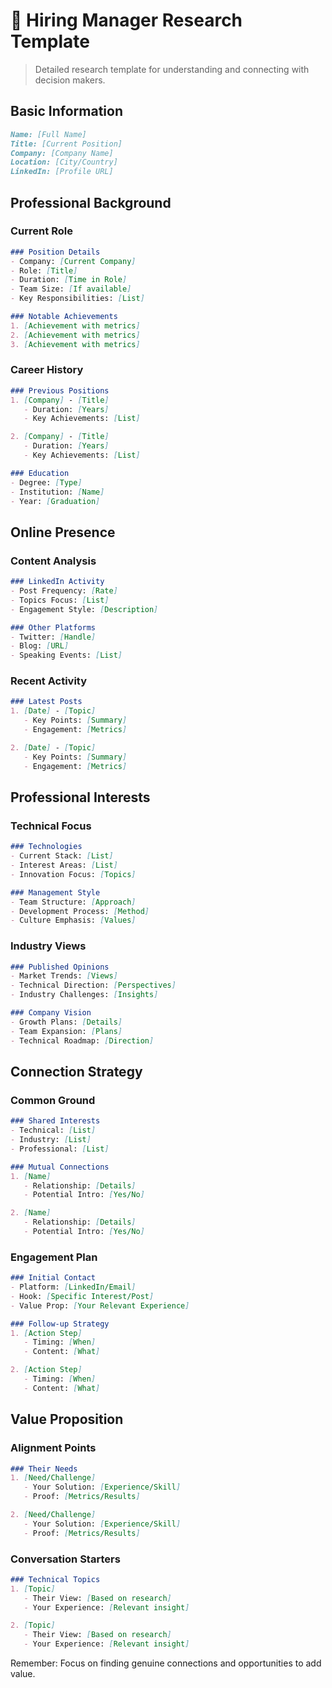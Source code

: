 # 👥 Hiring Manager Research Template

> Detailed research template for understanding and connecting with decision makers.

## Basic Information
```markdown
Name: [Full Name]
Title: [Current Position]
Company: [Company Name]
Location: [City/Country]
LinkedIn: [Profile URL]
```

## Professional Background

### Current Role
```markdown
### Position Details
- Company: [Current Company]
- Role: [Title]
- Duration: [Time in Role]
- Team Size: [If available]
- Key Responsibilities: [List]

### Notable Achievements
1. [Achievement with metrics]
2. [Achievement with metrics]
3. [Achievement with metrics]
```

### Career History
```markdown
### Previous Positions
1. [Company] - [Title]
   - Duration: [Years]
   - Key Achievements: [List]

2. [Company] - [Title]
   - Duration: [Years]
   - Key Achievements: [List]

### Education
- Degree: [Type]
- Institution: [Name]
- Year: [Graduation]
```

## Online Presence

### Content Analysis
```markdown
### LinkedIn Activity
- Post Frequency: [Rate]
- Topics Focus: [List]
- Engagement Style: [Description]

### Other Platforms
- Twitter: [Handle]
- Blog: [URL]
- Speaking Events: [List]
```

### Recent Activity
```markdown
### Latest Posts
1. [Date] - [Topic]
   - Key Points: [Summary]
   - Engagement: [Metrics]

2. [Date] - [Topic]
   - Key Points: [Summary]
   - Engagement: [Metrics]
```

## Professional Interests

### Technical Focus
```markdown
### Technologies
- Current Stack: [List]
- Interest Areas: [List]
- Innovation Focus: [Topics]

### Management Style
- Team Structure: [Approach]
- Development Process: [Method]
- Culture Emphasis: [Values]
```

### Industry Views
```markdown
### Published Opinions
- Market Trends: [Views]
- Technical Direction: [Perspectives]
- Industry Challenges: [Insights]

### Company Vision
- Growth Plans: [Details]
- Team Expansion: [Plans]
- Technical Roadmap: [Direction]
```

## Connection Strategy

### Common Ground
```markdown
### Shared Interests
- Technical: [List]
- Industry: [List]
- Professional: [List]

### Mutual Connections
1. [Name]
   - Relationship: [Details]
   - Potential Intro: [Yes/No]

2. [Name]
   - Relationship: [Details]
   - Potential Intro: [Yes/No]
```

### Engagement Plan
```markdown
### Initial Contact
- Platform: [LinkedIn/Email]
- Hook: [Specific Interest/Post]
- Value Prop: [Your Relevant Experience]

### Follow-up Strategy
1. [Action Step]
   - Timing: [When]
   - Content: [What]

2. [Action Step]
   - Timing: [When]
   - Content: [What]
```

## Value Proposition

### Alignment Points
```markdown
### Their Needs
1. [Need/Challenge]
   - Your Solution: [Experience/Skill]
   - Proof: [Metrics/Results]

2. [Need/Challenge]
   - Your Solution: [Experience/Skill]
   - Proof: [Metrics/Results]
```

### Conversation Starters
```markdown
### Technical Topics
1. [Topic]
   - Their View: [Based on research]
   - Your Experience: [Relevant insight]

2. [Topic]
   - Their View: [Based on research]
   - Your Experience: [Relevant insight]
```

Remember: Focus on finding genuine connections and opportunities to add value.
